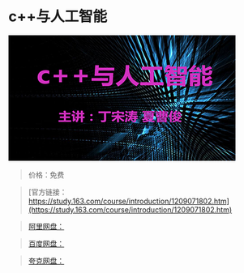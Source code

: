 # c++与人工智能

![img](../../../assets/study163/free/6676511cbe674d29804f46540ea6f20f.png)

> 价格：免费

> [官方链接：https://study.163.com/course/introduction/1209071802.htm](https://study.163.com/course/introduction/1209071802.htm)

> [阿里网盘：]()

> [百度网盘：]()

> [夸克网盘：]()
